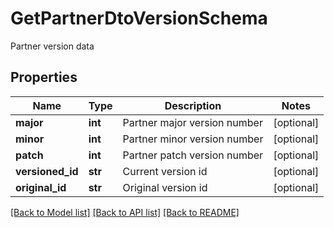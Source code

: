 # GetPartnerDtoVersionSchema
Partner version data
## Properties
Name | Type | Description | Notes
------------ | ------------- | ------------- | -------------
**major** | **int** | Partner major version number | [optional] 
**minor** | **int** | Partner minor version number | [optional] 
**patch** | **int** | Partner patch version number | [optional] 
**versioned_id** | **str** | Current version id | [optional] 
**original_id** | **str** | Original version id | [optional] 

[[Back to Model list]](../README.md#documentation-for-models) [[Back to API list]](../README.md#documentation-for-api-endpoints) [[Back to README]](../README.md)


